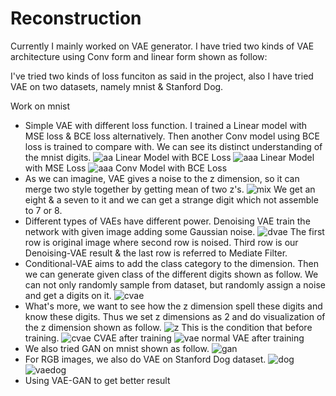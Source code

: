 # Reconstruction
Currently I mainly worked on VAE generator. I have tried two kinds of VAE architecture using Conv form and linear form shown as follow:

I've tried two kinds of loss funciton as said in the project, also I have tried VAE on two datasets, namely mnist & Stanford Dog.

Work on mnist 

- Simple VAE with different loss function. I trained a Linear model with MSE loss & BCE loss alternatively. Then another Conv model using BCE  loss is trained to compare with. We can see its distinct understanding of the mnist digits.
  ![aa](./images/BCELinear.png)
  Linear Model with BCE Loss
  ![aaa](./images/MSELinear.png)
  Linear Model with MSE Loss
  ![aaa](./images/ConvBCE.png)
  Conv Model with BCE Loss
- As we can imagine, VAE gives a noise to the z dimension, so it can merge two style together by getting mean of two z's.
  ![mix](./images/mix.png)
  We get an eight & a seven to it and we can get a strange digit which not assemble to 7 or 8.
- Different types of VAEs have different power. Denoising VAE train the network with given image adding some Gaussian noise. 
  ![dvae](./images/dvae.png)
  The first row is original image where second row is noised. Third row is our Denoising-VAE result & the last row is referred to Mediate Filter.
- Conditional-VAE aims to add the class category to the dimension. Then we can generate given class of the different digits shown as follow. We can not only randomly sample from dataset, but randomly assign a noise and get a digits on it.
  ![cvae](./images/cvae.png)
- What's more, we want to see how the z dimension spell these digits and know these digits. Thus we set z dimensions as 2 and do visualization of the z dimension shown as follow.
  ![z](./images/VAEbefore.png)
  This is the condition that before training.
  ![cvae](./images/cvaeTrained.png)
  CVAE after training
  ![vae](./images/vaeTrained.png)
  normal VAE after training
- We also tried GAN on mnist shown as follow.
  ![gan](./images/gan.png)
- For RGB images, we also do VAE on Stanford Dog dataset.
  ![dog](./images/ori_dog.png)
  ![vaedog](./images/vae_gen.png)
- Using VAE-GAN to get better result

